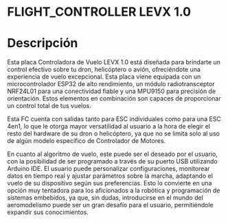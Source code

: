 # FLIGHT_CONTROLLER LEVX 1.0

# Descripción

Esta placa Controladora de Vuelo LEVX 1.0 está diseñada para brindarte un control efectivo sobre tu dron, helicóptero o avión, ofreciéndote una experiencia de vuelo excepcional. Esta placa viene equipada con un microcontrolador ESP32 de alto rendimiento, un módulo radiotransceptor NRF24L01 para una conectividad fiable y una MPU9150 para precisión de orientación. Estos elementos en combinación son capaces de proporcionar un control total de tus vuelos.

Esta FC cuenta con salidas tanto para ESC individuales como para una ESC 4en1, lo que le otorga mayor versatilidad al usuario a la hora de elegir el resto del hardware de su dron o helicóptero, ya que no se limita solo al uso de algún modelo específico de Controlador de Motores.

En cuanto al algoritmo de vuelo, este puede ser el deseado por el usuario, con la posibilidad de ser programado a través de su puerto USB utilizando Arduino IDE. El usuario puede personalizar configuraciones, monitorear datos en tiempo real y ajustar parámetros sobre la marcha, adaptando el vuelo de su dispositivo según sus preferencias. Esto lo convierte en una opción muy tentadora para los aficionados a la robótica y programación de sistemas embebidos, ya que, sin dudas, introducirse en el mundo del aeromodelismo puede ser un gran desafío para el usuario, permitiéndole expandir sus conocimientos.
